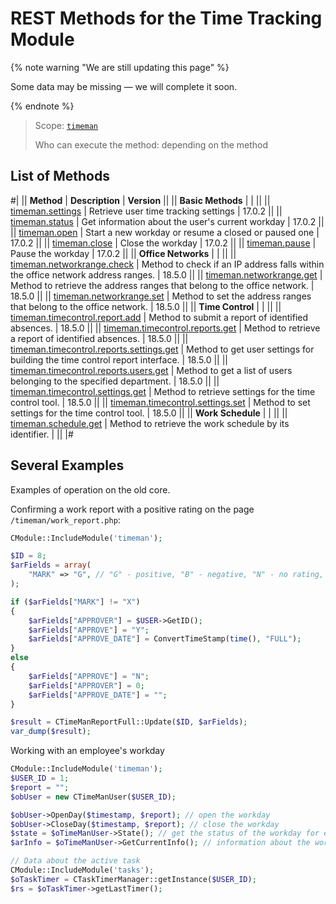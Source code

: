 # REST Methods for the Time Tracking Module

{% note warning "We are still updating this page" %}

Some data may be missing — we will complete it soon.

{% endnote %}

> Scope: [`timeman`](../scopes/permissions.md)
>
> Who can execute the method: depending on the method

## List of Methods

#|
|| **Method** | **Description** | **Version** ||
|| **Basic Methods** | | ||
|| [timeman.settings](./base/timeman-settings.md) | Retrieve user time tracking settings | 17.0.2 ||
|| [timeman.status](./base/timeman-status.md) | Get information about the user's current workday | 17.0.2 ||
|| [timeman.open](./base/timeman-open.md) | Start a new workday or resume a closed or paused one | 17.0.2 ||
|| [timeman.close](./base/timeman-close.md) | Close the workday | 17.0.2 ||
|| [timeman.pause](./base/timeman-pause.md) | Pause the workday | 17.0.2 ||
|| **Office Networks** | | ||
|| [timeman.networkrange.check](./networkrange/timeman-networkrange-check.md) | Method to check if an IP address falls within the office network address ranges. | 18.5.0 ||
|| [timeman.networkrange.get](./networkrange/timeman-networkrange-get.md) | Method to retrieve the address ranges that belong to the office network. | 18.5.0 ||
|| [timeman.networkrange.set](./networkrange/timeman-networkrange-set.md) | Method to set the address ranges that belong to the office network. | 18.5.0 ||
|| **Time Control** | | ||
|| [timeman.timecontrol.report.add](./timecontrol/timeman-timecontrol-report-add.md) | Method to submit a report of identified absences. | 18.5.0 ||
|| [timeman.timecontrol.reports.get](./timecontrol/timeman-timecontrol-reports-get.md) | Method to retrieve a report of identified absences. | 18.5.0 ||
|| [timeman.timecontrol.reports.settings.get](./timecontrol/timeman-timecontrol-reports-settings-get.md) | Method to get user settings for building the time control report interface. | 18.5.0 ||
|| [timeman.timecontrol.reports.users.get](./timecontrol/timeman-timecontrol-reports-users-get.md) | Method to get a list of users belonging to the specified department. | 18.5.0 ||
|| [timeman.timecontrol.settings.get](./timecontrol/timeman-timecontrol-settings-get.md) | Method to retrieve settings for the time control tool. | 18.5.0 ||
|| [timeman.timecontrol.settings.set](./timecontrol/timeman-timecontrol-settings-set.md) | Method to set settings for the time control tool. | 18.5.0 ||
|| **Work Schedule** | | ||
|| [timeman.schedule.get](./schedule/timeman-schedule-get.md) | Method to retrieve the work schedule by its identifier. | ||
|#

## Several Examples

Examples of operation on the old core.

Confirming a work report with a positive rating on the page `/timeman/work_report.php`:

```php
CModule::IncludeModule('timeman');

$ID = 8;
$arFields = array(
    "MARK" => "G", // "G" - positive, "B" - negative, "N" - no rating, "X" - without confirmation
);

if ($arFields["MARK"] != "X")
{
    $arFields["APPROVER"] = $USER->GetID();
    $arFields["APPROVE"] = "Y";
    $arFields["APPROVE_DATE"] = ConvertTimeStamp(time(), "FULL");
}
else
{
    $arFields["APPROVE"] = "N";
    $arFields["APPROVER"] = 0;
    $arFields["APPROVE_DATE"] = "";
}

$result = CTimeManReportFull::Update($ID, $arFields);
var_dump($result);
```

Working with an employee's workday

```php
CModule::IncludeModule('timeman');
$USER_ID = 1;
$report = "";
$obUser = new CTimeManUser($USER_ID);

$obUser->OpenDay($timestamp, $report); // open the workday
$obUser->CloseDay($timestamp, $report); // close the workday
$state = $oTimeManUser->State(); // get the status of the workday for employee $USER_ID
$arInfo = $oTimeManUser->GetCurrentInfo(); // information about the workday for employee $USER_ID

// Data about the active task
CModule::IncludeModule('tasks');
$oTaskTimer = CTaskTimerManager::getInstance($USER_ID);
$rs = $oTaskTimer->getLastTimer();
```